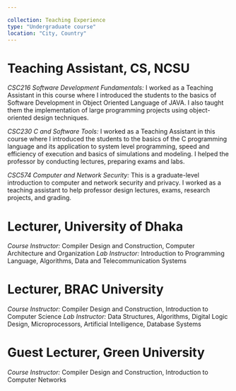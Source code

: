 ```yaml
---

collection: Teaching Experience
type: "Undergraduate course"
location: "City, Country"
---
```


# Teaching Assistant, CS, NCSU
*CSC216 Software Development Fundamentals:* I worked as a Teaching Assistant in this course where I introduced the students to the basics of Software Development in Object Oriented Language of JAVA. I also taught them the implementation of large programming projects using object-oriented design techniques.

*CSC230 C and Software Tools:* I worked as a Teaching Assistant in this course where I introduced the students to the basics of the C programming language and its application to system level programming, speed and efficiency of execution and basics of simulations and modeling. I helped the professor by conducting lectures, preparing exams and labs.

*CSC574 Computer and Network Security:* This is a graduate-level introduction to computer and network security and privacy. I worked as a teaching assistant to help professor design lectures, exams, research projects, and grading. 

# Lecturer, University of Dhaka
*Course Instructor:* Compiler Design and Construction, Computer Architecture and Organization
*Lab Instructor:* Introduction to Programming Language, Algorithms, Data and Telecommunication Systems

# Lecturer, BRAC University
*Course Instructor:* Compiler Design and Construction, Introduction to Computer Science
*Lab Instructor:* Data Structures, Algorithms, Digital Logic Design, Microprocessors, Artificial Intelligence, Database Systems   

# Guest Lecturer, Green University 
*Course Instructor:* Compiler Design and Construction, Introduction to Computer Networks

